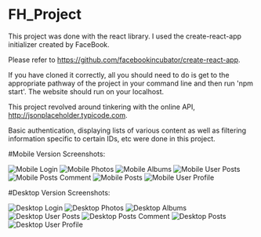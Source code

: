 # FH_Project

This project was done with the react library.  I used the create-react-app initializer created by FaceBook.

Please refer to https://github.com/facebookincubator/create-react-app.

If you have cloned it correctly, all you should need to do is get to the appropriate pathway of the project in your command line and then run 'npm start'.  The website should run on your localhost.

This project revolved around tinkering with the online API, http://jsonplaceholder.typicode.com.

Basic authentication, displaying lists of various content as well as filtering information specific to certain IDs, etc were done in this project.

#Mobile Version Screenshots:

![Mobile Login](/public/img/mobile-login.png)
![Mobile Photos](/public/img/mobile-my-albums-photos.png)
![Mobile Albums](/public/img/mobile-my-albums.png)
![Mobile User Posts](/public/img/mobile-my-posts.png)
![Mobile Posts Comment](/public/img/mobile-news-posts-comment.png)
![Mobile Posts](/public/img/mobile-news-posts.png)
![Mobile User Profile](/public/img/mobile-user-profile.png)

#Desktop Version Screenshots:

![Desktop Login](/public/img/desktop-login.png)
![Desktop Photos](/public/img/desktop-my-albums-photos.png)
![Desktop Albums](/public/img/desktop-my-albums.png)
![Desktop User Posts](/public/img/desktop-my-posts.png)
![Desktop Posts Comment](/public/img/desktop-news-posts-comment.png)
![Desktop Posts](/public/img/desktop-news-posts.png)
![Desktop User Profile](/public/img/desktop-user-profile.png)
